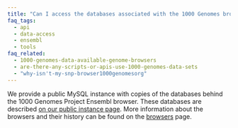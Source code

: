 ```yaml
---
title: "Can I access the databases associated with the 1000 Genomes browser?"
faq_tags:
  - api
  - data-access
  - ensembl
  - tools
faq_related:
  - 1000-genomes-data-available-genome-browsers
  - are-there-any-scripts-or-apis-use-1000-genomes-data-sets
  - "why-isn't-my-snp-browser1000genomesorg"
---
```

                    
We provide a public MySQL instance with copies of the databases behind the 1000 Genomes Project Ensembl browser. These databases are described [on our public instance page](http://www.1000genomes.org/node/517). More information about the browsers and their history can be found on the [browsers](/1000-genomes-browsers) page.
